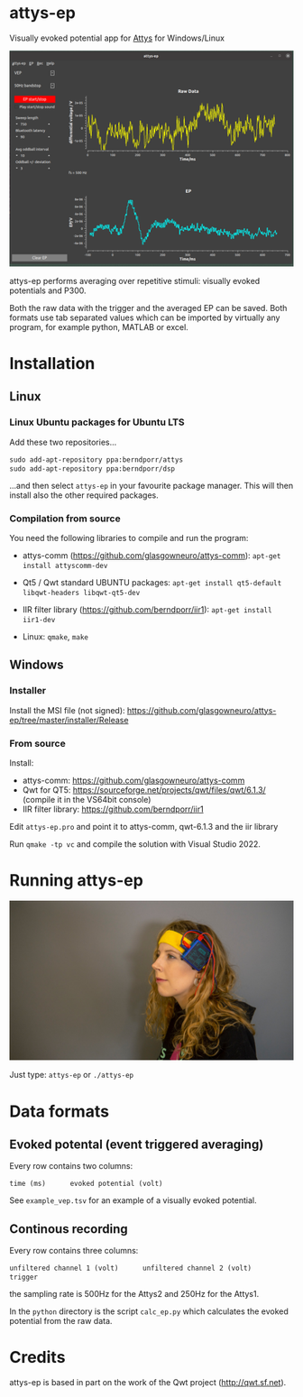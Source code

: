 # attys-ep

Visually evoked potential app for [Attys](http://www.attys.tech)
for Windows/Linux

![alt tag](screenshot.png)

attys-ep performs averaging over repetitive stimuli: visually
evoked potentials and P300.

Both the raw data with the trigger and the averaged EP can
be saved. Both formats use tab separated values which can
be imported by virtually any program, for example python,
MATLAB or excel.

# Installation

## Linux

### Linux Ubuntu packages for Ubuntu LTS
Add these two repositories...
```
sudo add-apt-repository ppa:berndporr/attys
sudo add-apt-repository ppa:berndporr/dsp
```
...and then select `attys-ep` in your favourite package manager. This will then install also
the other required packages.

### Compilation from source

You need the following libraries to compile and run the program:

- attys-comm (https://github.com/glasgowneuro/attys-comm): `apt-get install attyscomm-dev`
- Qt5 / Qwt standard UBUNTU packages: `apt-get install qt5-default libqwt-headers libqwt-qt5-dev`
- IIR filter library (https://github.com/berndporr/iir1): `apt-get install iir1-dev`

- Linux: `qmake`, `make`

## Windows

### Installer

Install the MSI file (not signed):
https://github.com/glasgowneuro/attys-ep/tree/master/installer/Release

### From source
Install:
- attys-comm: https://github.com/glasgowneuro/attys-comm
- Qwt for QT5: https://sourceforge.net/projects/qwt/files/qwt/6.1.3/ (compile it in the VS64bit console)
- IIR filter library: https://github.com/berndporr/iir1

Edit `attys-ep.pro` and point it to attys-comm, qwt-6.1.3 and the iir library

Run `qmake -tp vc` and compile the solution with Visual Studio 2022.

# Running attys-ep

![alt tag](setup.jpg)

Just type: `attys-ep` or `./attys-ep`

# Data formats

## Evoked potental (event triggered averaging)

Every row contains two columns:
```
time (ms)      evoked potential (volt)
```

See `example_vep.tsv` for an example of a visually evoked potential.

## Continous recording

Every row contains three columns:
```
unfiltered channel 1 (volt)      unfiltered channel 2 (volt)      trigger
```
the sampling rate is 500Hz for the Attys2 and 250Hz for the Attys1.

In the `python` directory is the script `calc_ep.py` which calculates the evoked
potential from the raw data.

# Credits

attys-ep is based in part on the work of the Qwt project (http://qwt.sf.net).
